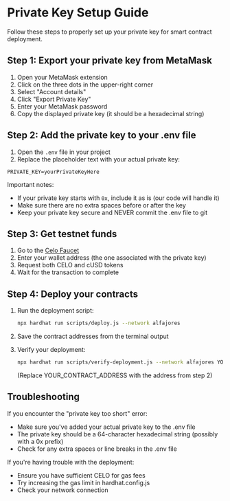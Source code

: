 # Private Key Setup Guide

Follow these steps to properly set up your private key for smart contract deployment.

## Step 1: Export your private key from MetaMask

1. Open your MetaMask extension
2. Click on the three dots in the upper-right corner
3. Select "Account details"
4. Click "Export Private Key"
5. Enter your MetaMask password
6. Copy the displayed private key (it should be a hexadecimal string)

## Step 2: Add the private key to your .env file

1. Open the `.env` file in your project
2. Replace the placeholder text with your actual private key:

```
PRIVATE_KEY=yourPrivateKeyHere
```

Important notes:
- If your private key starts with `0x`, include it as is (our code will handle it)
- Make sure there are no extra spaces before or after the key
- Keep your private key secure and NEVER commit the .env file to git

## Step 3: Get testnet funds

1. Go to the [Celo Faucet](https://faucet.celo.org)
2. Enter your wallet address (the one associated with the private key)
3. Request both CELO and cUSD tokens
4. Wait for the transaction to complete

## Step 4: Deploy your contracts

1. Run the deployment script:
   ```bash
   npx hardhat run scripts/deploy.js --network alfajores
   ```

2. Save the contract addresses from the terminal output

3. Verify your deployment:
   ```bash
   npx hardhat run scripts/verify-deployment.js --network alfajores YOUR_CONTRACT_ADDRESS
   ```
   (Replace YOUR_CONTRACT_ADDRESS with the address from step 2)

## Troubleshooting

If you encounter the "private key too short" error:
- Make sure you've added your actual private key to the .env file
- The private key should be a 64-character hexadecimal string (possibly with a 0x prefix)
- Check for any extra spaces or line breaks in the .env file

If you're having trouble with the deployment:
- Ensure you have sufficient CELO for gas fees
- Try increasing the gas limit in hardhat.config.js
- Check your network connection
